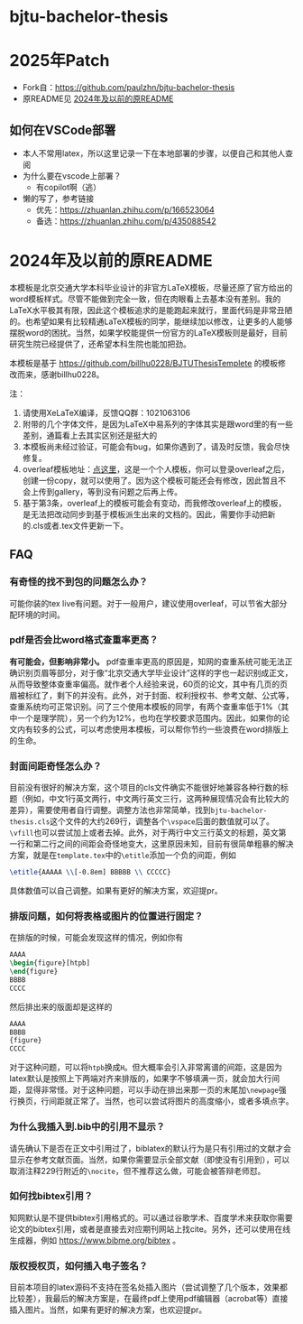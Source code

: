 # bjtu-bachelor-thesis

# 2025年Patch

* Fork自：https://github.com/paulzhn/bjtu-bachelor-thesis
* 原README见 [2024年及以前的原README](#2024年及以前的原README)

## 如何在VSCode部署

* 本人不常用latex，所以这里记录一下在本地部署的步骤，以便自己和其他人查阅
* 为什么要在vscode上部署？
  * 有copilot啊（逃）
* 懒的写了，参考链接
  * 优先：https://zhuanlan.zhihu.com/p/166523064
  * 备选：https://zhuanlan.zhihu.com/p/435088542

# 2024年及以前的原README

本模板是北京交通大学本科毕业设计的非官方LaTeX模板，尽量还原了官方给出的word模板样式。尽管不能做到完全一致，但在肉眼看上去基本没有差别。我的LaTeX水平极其有限，因此这个模板追求的是能跑起来就行，里面代码是非常丑陋的。也希望如果有比较精通LaTeX模板的同学，能继续加以修改，让更多的人能够摆脱word的困扰。当然，如果学校能提供一份官方的LaTeX模板则是最好，目前研究生院已经提供了，还希望本科生院也能加把劲。

本模板是基于 https://github.com/billhu0228/BJTUThesisTemplete 的模板修改而来，感谢billhu0228。

注：
1. 请使用XeLaTeX编译，反馈QQ群：1021063106
2. 附带的几个字体文件，是因为LaTeX中易系列的字体其实是跟word里的有一些差别，通篇看上去其实区别还是挺大的
3. 本模板尚未经过验证，可能会有bug，如果你遇到了，请及时反馈，我会尽快修复。
4. overleaf模板地址：[点这里](https://www.overleaf.com/read/cjkrjfvczbvc)，这是一个个人模板，你可以登录overleaf之后，创建一份copy，就可以使用了。因为这个模板可能还会有修改，因此暂且不会上传到gallery，等到没有问题之后再上传。
5. 基于第3条，overleaf上的模板可能会有变动，而我修改overleaf上的模板，是无法把改动同步到基于模板派生出来的文档的。因此，需要你手动把新的.cls或者.tex文件更新一下。

## FAQ

### 有奇怪的找不到包的问题怎么办？

可能你装的tex live有问题。对于一般用户，建议使用overleaf，可以节省大部分配环境的时间。

### pdf是否会比word格式查重率更高？

**有可能会，但影响非常小。** pdf查重率更高的原因是，知网的查重系统可能无法正确识别页眉等部分，对于像“北京交通大学毕业设计”这样的字也一起识别成正文，从而导致整体查重率偏高。就作者个人经验来说，60页的论文，其中有几页的页眉被标红了，剩下的并没有。此外，对于封面、权利授权书、参考文献、公式等，查重系统均可正常识别。问了三个使用本模板的同学，有两个查重率低于1%（其中一个是理学院），另一个约为12%，也均在学校要求范围内。因此，如果你的论文内有较多的公式，可以考虑使用本模板，可以帮你节约一些浪费在word排版上的生命。

### 封面间距奇怪怎么办？

目前没有很好的解决方案，这个项目的cls文件确实不能很好地兼容各种行数的标题（例如，中文1行英文两行，中文两行英文三行，这两种展现情况会有比较大的差异），需要使用者自行调整。调整方法也非常简单，找到`bjtu-bachelor-thesis.cls`这个文件的大约269行，调整各个`\vspace`后面的数值就可以了。`\vfill`也可以尝试加上或者去掉。此外，对于两行中文三行英文的标题，英文第一行和第二行之间的间距会奇怪地变大，这里原因未知，目前有很简单粗暴的解决方案，就是在`template.tex`中的`\etitle`添加一个负的间距，例如

```tex
\etitle{AAAAA \\[-0.8em] BBBBB \\ CCCCC}
```

具体数值可以自己调整。如果有更好的解决方案，欢迎提pr。

### 排版问题，如何将表格或图片的位置进行固定？

在排版的时候，可能会发现这样的情况，例如你有

```tex
AAAA
\begin{figure}[htpb]
\end{figure}
BBBB
CCCC
````

然后排出来的版面却是这样的

```tex
AAAA
BBBB
{figure}
CCCC
````

对于这种问题，可以将`htpb`换成`H`。但大概率会引入非常离谱的间距，这是因为latex默认是按照上下两端对齐来排版的，如果字不够填满一页，就会加大行间距，显得非常怪。对于这种问题，可以手动在排出来那一页的末尾加`\newpage`强行换页，行间距就正常了。当然，也可以尝试将图片的高度缩小，或者多填点字。

### 为什么我插入到.bib中的引用不显示？

请先确认下是否在正文中引用过了，biblatex的默认行为是只有引用过的文献才会显示在参考文献页面。当然，如果你需要显示全部文献（即使没有引用到），可以取消注释229行附近的`\nocite`，但不推荐这么做，可能会被答辩老师怼。

### 如何找bibtex引用？

知网默认是不提供bibtex引用格式的。可以通过谷歌学术、百度学术来获取你需要论文的bibtex引用，或者是直接去对应期刊网站上找cite。另外，还可以使用在线生成器，例如 https://www.bibme.org/bibtex 。

### 版权授权页，如何插入电子签名？

目前本项目的latex源码不支持在签名处插入图片（尝试调整了几个版本，效果都比较差），我最后的解决方案是，在最终pdf上使用pdf编辑器（acrobat等）直接插入图片。当然，如果有更好的解决方案，也欢迎提pr。


